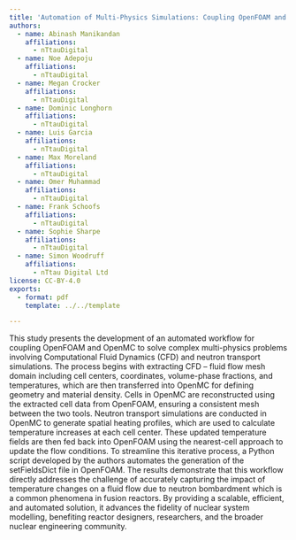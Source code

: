 ```yaml
---
title: 'Automation of Multi-Physics Simulations: Coupling OpenFOAM and OpenMC for Fusion Application'
authors:
  - name: Abinash Manikandan
    affiliations:
      - nTtauDigital
  - name: Noe Adepoju
    affiliations:
      - nTtauDigital
  - name: Megan Crocker
    affiliations:
      - nTtauDigital
  - name: Dominic Longhorn
    affiliations:
      - nTtauDigital
  - name: Luis Garcia
    affiliations:
      - nTtauDigital
  - name: Max Moreland
    affiliations:
      - nTtauDigital
  - name: Omer Muhammad
    affiliations:
      - nTtauDigital
  - name: Frank Schoofs
    affiliations:
      - nTtauDigital
  - name: Sophie Sharpe
    affiliations:
      - nTtauDigital
  - name: Simon Woodruff
    affiliations:
      - nTtau Digital Ltd
license: CC-BY-4.0
exports:
  - format: pdf
    template: ../../template

---
```


This study presents the development of an automated workflow for coupling OpenFOAM and OpenMC to solve complex multi-physics problems involving Computational Fluid Dynamics (CFD) and neutron transport simulations. The process begins with extracting CFD – fluid flow mesh domain including cell centers, coordinates, volume-phase fractions, and temperatures, which are then transferred into OpenMC for defining geometry and material density. Cells in OpenMC are reconstructed using the extracted cell data from OpenFOAM, ensuring a consistent mesh between the two tools. Neutron transport simulations are conducted in OpenMC to generate spatial heating profiles, which are used to calculate temperature increases at each cell center. These updated temperature fields are then fed back into OpenFOAM using the nearest-cell approach to update the flow conditions. To streamline this iterative process, a Python script developed by the authors automates the generation of the setFieldsDict file in OpenFOAM. The results demonstrate that this workflow directly addresses the challenge of accurately capturing the impact of temperature changes on a fluid flow due to neutron bombardment which is a common phenomena in fusion reactors. By providing a scalable, efficient, and automated solution, it advances the fidelity of nuclear system modelling, benefiting reactor designers, researchers, and the broader nuclear engineering community.

